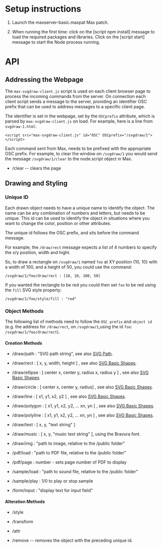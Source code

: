 
# Setup instructions

1. Launch the maxserver-basic.maxpat Max patch.

2. When running the first time: click on the [script npm install] message to load the required packages and libraries.
Click on the [script start] message to start the Node process running.


# API

## Addressing the Webpage

The `max-svgdraw-client.js` script is used on each client browser page to process the incoming commands from the server. On connection each client script sends a message to the server, providing an identifier OSC prefix that can be used to address messages to a specific client page.

The identifier is set in the webpage, set by the `OSCprefix` attribute, which is parsed by `max-svgdraw-client.js` on load. For example, here is a line from `svgdraw-1.html`:

```
<script src="max-svgdraw-client.js" id="OSC" OSCprefix="/svgdraw/1"></script>
```

Each command sent from Max, needs to be prefixed with the appropriate OSC prefix. For example, to clear the window on `/svgdraw/1` you would send the message `/svgdraw/1/clear` to the node.script object in Max.

* /clear -- clears the page

## Drawing and Styling

### Unique ID
Each drawn object needs to have a unique name to identify the object. The name can be any combination of numbers and letters, but needs to be unique. This id can be used to identify the object in situations where you want to change the color, position or other attributes.

The unique id follows the OSC prefix, and sits before the command message.

For example, the `/draw/rect` message expects a list of 4 numbers to specify the x/y position, width and hight.

So, to draw a rectangle on `/svgdraw/1` named `foo` at XY position {10, 10} with a width of 100, and a height of 50, you could use the command:

`/svgdraw/1/foo/draw/rect : [10, 10, 100, 50]`

If you wanted the rectangle to be red you could then set `foo` to be red using the `fill` SVG style property:

`/svgdraw/1/foo/style/fill : "red"`


### Object Methods

The following list of methods need to follow the `OSC prefix` and `object id` (e.g. the address for `/draw/rect`, on `/svgdraw/1`,using the id `foo`: `/svgdraw/1/foo/draw/rect`).


#### Creation Methods

* /draw/path : "SVG path string", see also [SVG Path](https://www.w3.org/TR/SVG11/paths.html#PathData).

* /draw/rect : [ x, y, width, height ] , see also [SVG Basic Shapes](https://www.w3.org/TR/SVG11/shapes.html).

* /draw/ellipse : [ center x, center y, radius x, radius y ] , see also [SVG Basic Shapes](https://www.w3.org/TR/SVG11/shapes.html).

* /draw/circle : [ center x, center y, radius] , see also [SVG Basic Shapes](https://www.w3.org/TR/SVG11/shapes.html).

* /draw/line : [ x1, y1, x2, y2 ] , see also [SVG Basic Shapes](https://www.w3.org/TR/SVG11/shapes.html).

* /draw/polygon : [ x1, y1, x2, y2, ... xn, yn ] , see also [SVG Basic Shapes](https://www.w3.org/TR/SVG11/shapes.html).

* /draw/polyline : [ x1, y1, x2, y2, ... xn, yn ] , see also [SVG Basic Shapes](https://www.w3.org/TR/SVG11/shapes.html).

* /draw/text : [ x, y, "text string" ]

* /draw/music : [ x, y, "music text string" ], using the Bravura font. 

* /draw/img : "path to image, relative to the /public folder"

* /pdf/load : "path to PDF file, relative to the /public folder"

* /pdf/page : number - sets page number of PDF to display

* /sample/load : "path to sound file, relative to the /public folder"

* /sample/play : 1/0 to play or stop sample

* /form/input : "display text for input field"


#### Alteration Methods

* /style

* /transform

* /attr

* /remove -- removes the object with the preceding unique id.
